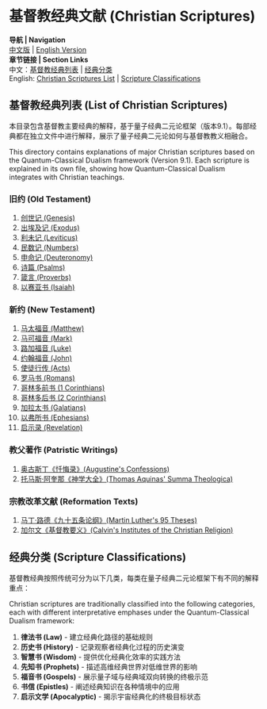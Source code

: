 # 基督教经典文献 (Christian Scriptures)

**导航 | Navigation**  
[中文版](#基督教经典列表-list-of-christian-scriptures) | [English Version](#基督教经典列表-list-of-christian-scriptures)  
**章节链接 | Section Links**  
中文：[基督教经典列表](#基督教经典列表-list-of-christian-scriptures) | [经典分类](#经典分类-scripture-classifications)  
English: [Christian Scriptures List](#基督教经典列表-list-of-christian-scriptures) | [Scripture Classifications](#经典分类-scripture-classifications)

## 基督教经典列表 (List of Christian Scriptures)

本目录包含基督教主要经典的解释，基于量子经典二元论框架（版本9.1）。每部经典都在独立文件中进行解释，展示了量子经典二元论如何与基督教教义相融合。

This directory contains explanations of major Christian scriptures based on the Quantum-Classical Dualism framework (Version 9.1). Each scripture is explained in its own file, showing how Quantum-Classical Dualism integrates with Christian teachings.

### 旧约 (Old Testament)
1. [创世记 (Genesis)](Genesis.md)
2. [出埃及记 (Exodus)](Exodus.md)
3. [利未记 (Leviticus)](Leviticus.md)
4. [民数记 (Numbers)](Numbers.md)
5. [申命记 (Deuteronomy)](Deuteronomy.md)
6. [诗篇 (Psalms)](Psalms.md)
7. [箴言 (Proverbs)](Proverbs.md)
8. [以赛亚书 (Isaiah)](Isaiah.md)

### 新约 (New Testament)
1. [马太福音 (Matthew)](Matthew.md)
2. [马可福音 (Mark)](Mark.md)
3. [路加福音 (Luke)](Luke.md)
4. [约翰福音 (John)](John.md)
5. [使徒行传 (Acts)](Acts.md)
6. [罗马书 (Romans)](Romans.md)
7. [哥林多前书 (1 Corinthians)](1_Corinthians.md)
8. [哥林多后书 (2 Corinthians)](2_Corinthians.md)
9. [加拉太书 (Galatians)](Galatians.md)
10. [以弗所书 (Ephesians)](Ephesians.md)
11. [启示录 (Revelation)](Revelation.md)

### 教父著作 (Patristic Writings)
1. [奥古斯丁《忏悔录》(Augustine's Confessions)](Augustine_Confessions.md)
2. [托马斯·阿奎那《神学大全》(Thomas Aquinas' Summa Theologica)](Summa_Theologica.md)

### 宗教改革文献 (Reformation Texts)
1. [马丁·路德《九十五条论纲》(Martin Luther's 95 Theses)](95_Theses.md)
2. [加尔文《基督教要义》(Calvin's Institutes of the Christian Religion)](Institutes_Christian_Religion.md)

## 经典分类 (Scripture Classifications)

基督教经典按照传统可分为以下几类，每类在量子经典二元论框架下有不同的解释重点：

Christian scriptures are traditionally classified into the following categories, each with different interpretative emphases under the Quantum-Classical Dualism framework:

1. **律法书 (Law)** - 建立经典化路径的基础规则
2. **历史书 (History)** - 记录观察者经典化过程的历史演变
3. **智慧书 (Wisdom)** - 提供优化经典化效率的实践方法
4. **先知书 (Prophets)** - 描述高维经典世界对低维世界的影响
5. **福音书 (Gospels)** - 展示量子域与经典域双向转换的终极示范
6. **书信 (Epistles)** - 阐述经典知识在各种情境中的应用
7. **启示文学 (Apocalyptic)** - 揭示宇宙经典化的终极目标状态 